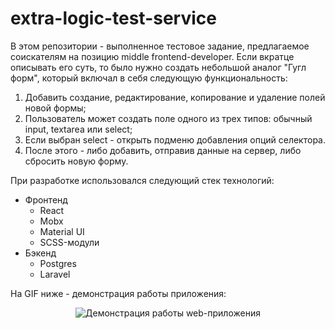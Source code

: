 # extra-logic-test-service

В этом репозитории - выполненное тестовое задание, предлагаемое соискателям на позицию middle frontend-developer. Если вкратце описывать его суть, то было
нужно создать небольшой аналог "Гугл форм", который включал в себя следующую функциональность:

1. Добавить создание, редактирование, копирование и удаление полей новой формы;
2. Пользователь может создать поле одного из трех типов: обычный input, textarea или select;
3. Если выбран select - открыть подменю добавления опций селектора.
4. После этого - либо добавить, отправив данные на сервер, либо сбросить новую форму.

При разработке использовался следующий стек технологий:

- Фронтенд
    - React
    - Mobx
    - Material UI
    - SCSS-модули
- Бэкенд
    - Postgres
    - Laravel

На GIF ниже - демонстрация работы приложения:

<p align="center">
  <img src="https://media.giphy.com/media/5V5G8P5hZiZwNKLUyp/giphy.gif" alt="Демонстрация работы web-приложения" />
</p>

